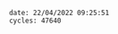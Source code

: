 

                date: 22/04/2022 09:25:51
                cycles: 47640

                         